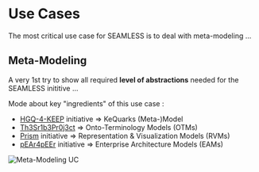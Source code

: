 Use Cases
==

The most critical use case for SEAMLESS is to deal with meta-modeling ...

Meta-Modeling
-

A very 1st try to show all required __level of abstractions__ needed for the SEAMLESS inititive ...

Mode about key "ingredients" of this use case :
* <a href="https://github.com/iPlumb3r/KeQuarks">HGQ-4-KEEP</a> initiative => KeQuarks (Meta-)Model
* <a href="https://github.com/iPlumb3r/Th3Sr1b3Pr0j3ct">Th3Sr1b3Pr0j3ct</a> => Onto-Terminology Models (OTMs)
* <a href="https://github.com/iPlumb3r/Prism">Prism</a> initiative => Representation & Visualization Models (RVMs)
* <a href="https://github.com/iPlumb3r/pEAr4pEEr">pEAr4pEEr</a> initiative => Enterprise Architecture Models (EAMs)

![Meta-Modeling UC](https://github.com/iPlumb3r/SEAMLESS/blob/master/Images/UC_Meta-Modeling_2020-04-03.jpg)
